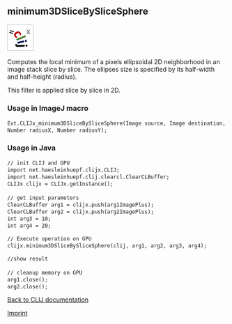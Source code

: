 ## minimum3DSliceBySliceSphere
![Image](images/mini_clijx_logo.png)

Computes the local minimum of a pixels ellipsoidal 2D neighborhood in an image stack 
slice by slice. The ellipses size is specified by its half-width and half-height (radius).

This filter is applied slice by slice in 2D.

### Usage in ImageJ macro
```
Ext.CLIJx_minimum3DSliceBySliceSphere(Image source, Image destination, Number radiusX, Number radiusY);
```


### Usage in Java
```
// init CLIJ and GPU
import net.haesleinhuepf.clijx.CLIJ;
import net.haesleinhuepf.clij.clearcl.ClearCLBuffer;
CLIJx clijx = CLIJx.getInstance();

// get input parameters
ClearCLBuffer arg1 = clijx.push(arg1ImagePlus);
ClearCLBuffer arg2 = clijx.push(arg2ImagePlus);
int arg3 = 10;
int arg4 = 20;
```

```
// Execute operation on GPU
clijx.minimum3DSliceBySliceSphere(clij, arg1, arg2, arg3, arg4);
```

```
//show result

// cleanup memory on GPU
arg1.close();
arg2.close();
```


[Back to CLIJ documentation](https://clij.github.io/)

[Imprint](https://clij.github.io/imprint)
